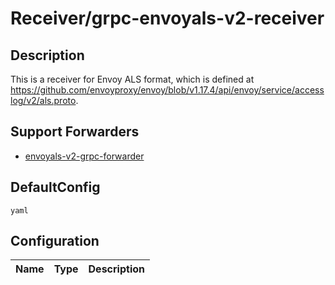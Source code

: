 # Receiver/grpc-envoyals-v2-receiver
## Description
This is a receiver for Envoy ALS format, which is defined at https://github.com/envoyproxy/envoy/blob/v1.17.4/api/envoy/service/accesslog/v2/als.proto.
## Support Forwarders
 - [envoyals-v2-grpc-forwarder](forwarder_envoyals-v2-grpc-forwarder.md)
## DefaultConfig
```yaml```
## Configuration
|Name|Type|Description|
|----|----|-----------|

